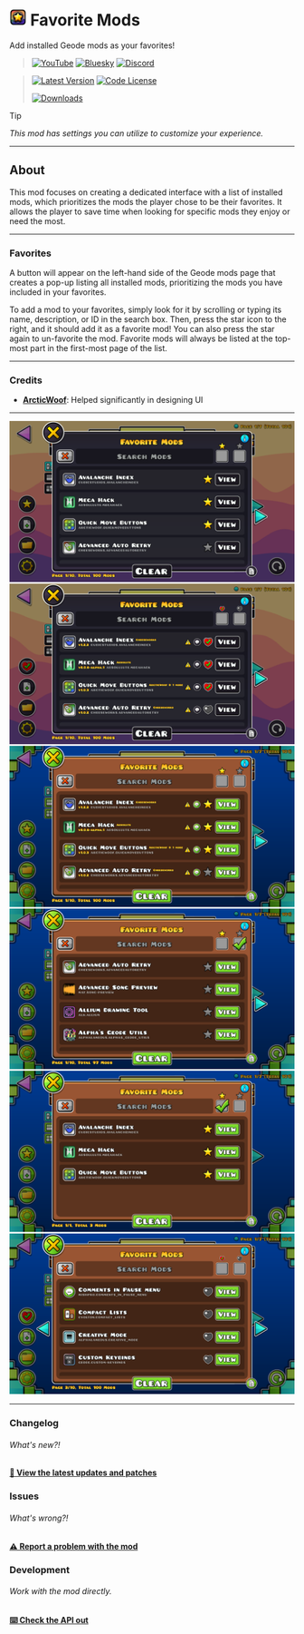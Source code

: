 # [<img src="logo.png" width="30" alt="The mod's logo." />](https://www.geode-sdk.org/mods/cheeseworks.favoritemods) Favorite Mods
Add installed Geode mods as your favorites!

> [<img alt="YouTube" src="https://img.shields.io/youtube/channel/subscribers/UCi2M6N_ff1UC6MyfWzKQvgg?style=for-the-badge&logo=youtube&logoColor=ffffff&label=YouTube">](https://www.youtube.com/@cheese_works/) [<img alt="Bluesky" src="https://img.shields.io/badge/dynamic/json?url=https%3A%2F%2Fpublic.api.bsky.app%2Fxrpc%2Fapp.bsky.actor.getProfile%2F%3Factor%3Dcheeseworks.gay&query=%24.followersCount&style=for-the-badge&logo=bluesky&logoColor=ffffff&label=Bluesky">](https://bsky.app/profile/cheeseworks.gay) [<img alt="Discord" src="https://img.shields.io/discord/460081436637134859?style=for-the-badge&logo=discord&logoColor=ffffff&label=Discord">](https://dsc.gg/cubic)

> [<img alt="Latest Version" src="https://img.shields.io/github/v/release/BlueWitherer/FavoriteMods?include_prereleases&sort=semver&display_name=release&style=for-the-badge&logo=github&logoColor=ffffff&label=Version">](../../releases/) [<img alt="Code License" src="https://img.shields.io/github/license/BlueWitherer/FavoriteMods?style=for-the-badge&logo=gnu&logoColor=ffffff&label=License">](LICENSE.md)
>  
> [<img alt="Downloads" src="https://img.shields.io/github/downloads/BlueWitherer/FavoriteMods/total?style=for-the-badge&logo=geode&logoColor=ffffff&label=Downloads">](https://www.geode-sdk.org/mods/cheeseworks.favoritemods)

> [!TIP]
> *This mod has settings you can utilize to customize your experience.*

---

## About
This mod focuses on creating a dedicated interface with a list of installed mods, which prioritizes the mods the player chose to be their favorites. It allows the player to save time when looking for specific mods they enjoy or need the most.

---

### Favorites
A button will appear on the left-hand side of the Geode mods page that creates a pop-up listing all installed mods, prioritizing the mods you have included in your favorites.

To add a mod to your favorites, simply look for it by scrolling or typing its name, description, or ID in the search box. Then, press the star icon to the right, and it should add it as a favorite mod! You can also press the star again to un-favorite the mod. Favorite mods will always be listed at the top-most part in the first-most page of the list.

---

### Credits
- **[ArcticWoof](https://www.github.com/DumbCaveSpider/)**: Helped significantly in designing UI

---

![preview](previews/preview-1.png)
![preview](previews/preview-2.png)
![preview](previews/preview-3.png)
![preview](previews/preview-4.png)
![preview](previews/preview-5.png)
![preview](previews/preview-6.png)

---

### Changelog
###### What's new?!
**[📜 View the latest updates and patches](./changelog.md)**

### Issues
###### What's wrong?!
**[⚠️ Report a problem with the mod](../../issues/)**

### Development
###### Work with the mod directly.
**[⌨️ Check the API out](./incl/)**